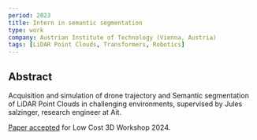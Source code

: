 ```yaml
---
period: 2023
title: Intern in semantic segmentation
type: work
company: Austrian Institute of Technology (Vienna, Austria)
tags: [LiDAR Point Clouds, Transformers, Robotics]
---
```


## Abstract

 Acquisition and simulation of drone trajectory and Semantic segmentation of LiDAR Point Clouds in challenging environments, supervised by Jules salzinger, research engineer at Ait.

[Paper accepted](https://isprs-archives.copernicus.org/articles/XLVIII-2-W8-2024/45/2024/) for Low Cost 3D Workshop 2024. 



